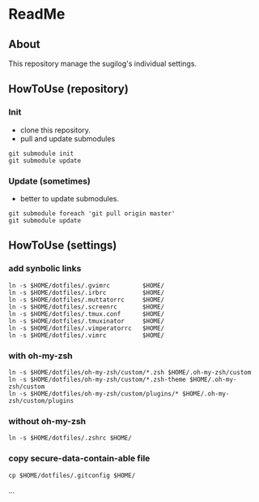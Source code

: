ReadMe
============================================================

About
------------------------------------------------------------
This repository manage the sugilog's individual settings.

HowToUse (repository)
------------------------------------------------------------
### Init
- clone this repository.
- pull and update submodules
```
git submodule init
git submodule update
```

### Update (sometimes)
- better to update submodules.
```
git submodule foreach 'git pull origin master'
git submodule update
```

HowToUse (settings)
------------------------------------------------------------
### add synbolic links
```
ln -s $HOME/dotfiles/.gvimrc         $HOME/
ln -s $HOME/dotfiles/.irbrc          $HOME/
ln -s $HOME/dotfiles/.muttatorrc     $HOME/
ln -s $HOME/dotfiles/.screenrc       $HOME/
ln -s $HOME/dotfiles/.tmux.conf      $HOME/
ln -s $HOME/dotfiles/.tmuxinator     $HOME/
ln -s $HOME/dotfiles/.vimperatorrc   $HOME/
ln -s $HOME/dotfiles/.vimrc          $HOME/
```

### with oh-my-zsh
```
ln -s $HOME/dotfiles/oh-my-zsh/custom/*.zsh $HOME/.oh-my-zsh/custom
ln -s $HOME/dotfiles/oh-my-zsh/custom/*.zsh-theme $HOME/.oh-my-zsh/custom
ln -s $HOME/dotfiles/oh-my-zsh/custom/plugins/* $HOME/.oh-my-zsh/custom/plugins
```

### without oh-my-zsh
```
ln -s $HOME/dotfiles/.zshrc $HOME/
```

### copy secure-data-contain-able file
```
cp $HOME/dotfiles/.gitconfig $HOME/
```


...
